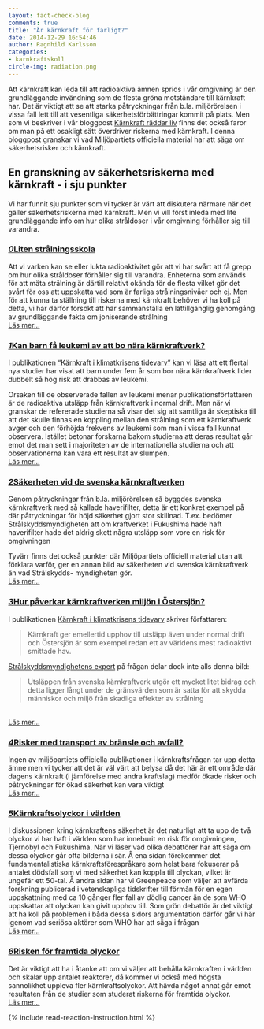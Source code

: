 ```yaml
---
layout: fact-check-blog
comments: true
title: "Är kärnkraft för farligt?"
date: 2014-12-29 16:54:46
author: Ragnhild Karlsson
categories:
- karnkraftskoll
circle-img: radiation.png
---
```

<p>Att kärnkraft kan leda till att radioaktiva ämnen sprids i vår omgivning är den grundläggande invändning som de flesta gröna motståndare till kärnkraft har. Det är viktigt att se att starka påtryckningar från b.la. miljörörelsen i vissa fall lett till att vesentliga säkerhetsförbättringar kommit på plats. Men som vi beskriver i vår bloggpost <a href="/karnkraftskoll/radda-liv">Kärnkraft räddar liv</a> finns det också faror om man på ett osakligt sätt överdriver riskerna med kärnkraft. I denna bloggpost granskar vi vad Miljöpartiets officiella material har att säga om säkerhetsrisker och kärnkraft.</p>
<h2>En granskning av säkerhetsriskerna med kärnkraft - i sju punkter</h2>
<p>Vi har funnit sju punkter som vi tycker är värt att diskutera närmare när det gäller säkerhetsriskerna med kärnkraft. Men vi vill först inleda med lite grundläggande info om hur olika stråldoser i vår omgivning förhåller sig till varandra.</p>
<h3><a href="/karnkraftskoll/farligt/stralskola" id="danger-circle-0"><span class="fa-stack fa-lg chapter-icon"><i class="fa fa-circle fa-stack-2x"></i><i class="fa fa-stack-1x fa-inverse">0</i></span>Liten strålningsskola</a></h3>
<p>Att vi varken kan se eller lukta radioaktivitet gör att vi har svårt att få grepp om hur olika stråldoser förhåller sig till varandra. Enheterna som används för att mäta strålning är därtill relativt okända för de flesta vilket gör det svårt för oss att uppskatta vad som är farliga strålningsnivåer och ej. Men för att kunna ta ställning till riskerna med kärnkraft behöver vi ha koll på detta, vi har därför försökt att här sammanställa en lättillgänglig genomgång av grundläggande fakta om joniserande strålning<br><a href="/karnkraftskoll/farligt/stralskola"><i class="fa fa-arrow-circle-o-right read-more-arrow"></i> Läs mer...</p></a>
<h3><a href="/karnkraftskoll/farligt/normal-drift-leukemi"><span class="fa-stack fa-lg chapter-icon"><i class="fa fa-circle fa-stack-2x"></i><i class="fa fa-stack-1x fa-inverse">1</i></span>Kan barn få leukemi av att bo nära kärnkraftverk?</a></h3>
<p>I publikationen <a class="fact-check-text" href="/assets/files/mp_arg_kärnkraft.pdf">“Kärnkraft i klimatkrisens tidevarv”</a> kan vi läsa att ett flertal nya studier har visat att barn under fem år som bor nära kärnkraftverk lider dubbelt så hög risk att drabbas av leukemi.</p> 
<p>Orsaken till de observerade fallen av leukemi menar publikationsförfattaren är de radioaktiva utsläpp från kärnkraftverk i normal drift. Men när vi granskar de refererade studierna så visar det sig att samtliga är skeptiska till att det skulle finnas en koppling mellan den strålning som ett kärnkraftverk avger och den förhöjda frekvens av leukemi som man i vissa fall kunnat observera. Istället betonar forskarna bakom studierna att deras resultat går emot det man sett i majoriteten av de internationella studierna och att observationerna kan vara ett resultat av slumpen. <br><a href="/karnkraftskoll/farligt/normal-drift-leukemi"><i class="fa fa-arrow-circle-o-right read-more-arrow"></i> Läs mer...</p></a>
<h3><a href="/karnkraftskoll/farligt/sakerhet-svenska-kraftverk" id="danger-circle-2"><span class="fa-stack fa-lg chapter-icon"><i class="fa fa-circle fa-stack-2x"></i><i class="fa fa-stack-1x fa-inverse">2</i></span>Säkerheten vid de svenska kärnkraftverken</a></h3> 
<p>Genom påtryckningar från b.la. miljörörelsen så byggdes svenska kärnkraftverk med så kallade haverifilter, detta är ett konkret exempel på där påtryckningar för höjd säkerhet gjort stor skillnad. T.ex. bedömer Strålskyddsmyndigheten att om kraftverket i Fukushima hade haft haverifilter hade det aldrig skett några utsläpp som vore en risk för omgivningen</p>
<p>Tyvärr finns det också punkter där Miljöpartiets officiell material utan att förklara varför, ger en annan bild av säkerheten vid svenska kärnkraftverk än vad Strålskydds- myndigheten gör.<br><a href="/karnkraftskoll/farligt/sakerhet-svenska-kraftverk"><i class="fa fa-arrow-circle-o-right read-more-arrow"></i> Läs mer...</a></p>
<h3><a href="/karnkraftskoll/farligt/normal-drift-ostersjon" id="danger-circle-3"><span class="fa-stack fa-lg chapter-icon"><i class="fa fa-circle fa-stack-2x"></i><i class="fa fa-stack-1x fa-inverse">3</i></span>Hur påverkar kärnkraftverken miljön i Östersjön?</a></h3> <p>I publikationen <a href="/assets/files/mp_arg_kärnkraft.pdf">Kärnkraft i klimatkrisens tidevarv</a> skriver författaren: 
<blockquote>Kärnkraft ger emellertid upphov till utsläpp även under normal drift och 
Östersjön är som exempel redan ett av världens mest radioaktivt smittade hav.</blockquote> 
<p><a href="http://www.unt.se/asikt/debatt/ssm-har-bra-koll-pa-radioaktiviteten-1019714.aspx">Strålskyddsmyndighetens expert</a> på frågan delar dock inte alls denna bild:
<blockquote>Utsläppen från svenska kärnkraftverk utgör ett mycket litet bidrag och detta ligger långt under de gränsvärden som är satta för att skydda människor och miljö från skadliga effekter av strålning</blockquote>
<br><a href="/karnkraftskoll/farligt/normal-drift-ostersjon"><i class="fa fa-arrow-circle-o-right read-more-arrow"></i> Läs mer...</a></p> 
<h3><a href="/karnkraftskoll/farligt/sakerhet-transporter" id="danger-circle-4"><span class="fa-stack fa-lg chapter-icon"><i class="fa fa-circle fa-stack-2x"></i><i class="fa fa-stack-1x fa-inverse">4</i></span>Risker med transport av bränsle och avfall?</a></h3> <p>Ingen av miljöpartiets officiella publikationer i kärnkraftsfrågan tar upp detta ämne men vi tycker att det är väl värt att belysa då det här är ett område där dagens kärnkraft (i jämförelse med andra kraftslag) medför ökade risker och påtryckningar för ökad säkerhet kan vara viktigt<br><a href="/karnkraftskoll/farligt/sakerhet-transporter"><i class="fa fa-arrow-circle-o-right read-more-arrow"></i> Läs mer...</a></p>
<h3 ><a href="/karnkraftskoll/farligt//karnkraftsolyckor-i-varlden/" id="danger-circle-5"><span class="fa-stack fa-lg chapter-icon"><i class="fa fa-circle fa-stack-2x"></i><i class="fa fa-stack-1x fa-inverse">5</i></span>Kärnkraftsolyckor i världen</a></h3> <p>I diskussionen kring kärnkraftens säkerhet är det naturligt att ta upp de två olyckor vi har haft i världen som har inneburit en risk för omgivningen, Tjernobyl och Fukushima. När vi läser vad olika debattörer har att säga om dessa olyckor går ofta bilderna i sär. Å ena sidan förekommer det fundamentalistiska kärnkraftsförespråkare som helst bara fokuserar på antalet dödsfall som vi med säkerhet kan koppla till olyckan, vilket är ungefär ett 50-tal. Å andra sidan har vi Greenpeace som väljer att avfärda forskning publicerad i vetenskapliga tidskrifter till förmån för en egen uppskattning med ca 10 gånger fler fall av dödlig cancer än de som WHO uppskattar att olyckan kan givit upphov till. Som grön debattör är det viktigt att ha koll på problemen i båda dessa sidors argumentation därför går vi här igenom vad seriösa aktörer som WHO har att säga i frågan<br><a href="/karnkraftskoll/farligt//karnkraftsolyckor-i-varlden/"><i class="fa fa-arrow-circle-o-right read-more-arrow"></i> Läs mer...</a></p> 
<h3 ><a id="danger-circle-6" href="/karnkraftskoll/farligt/risk-framtida-olyckor/"><span class="fa-stack fa-lg chapter-icon"><i class="fa fa-circle fa-stack-2x"></i><i class="fa fa-stack-1x fa-inverse">6</i></span>Risken för framtida olyckor</a></h3> 
<p>Det är viktigt att ha i åtanke att om vi väljer att behålla kärnkraften i världen och skalar upp antalet reaktorer, då kommer vi också med högsta sannolikhet uppleva fler kärnkraftsolyckor. Att hävda något annat går emot resultaten från de studier som studerat riskerna för framtida olyckor. <br><a href="/karnkraftskoll/farligt/risk-framtida-olyckor/"><i class="fa fa-arrow-circle-o-right read-more-arrow"></i> Läs mer...</a>
</p>
{% include read-reaction-instruction.html %}

